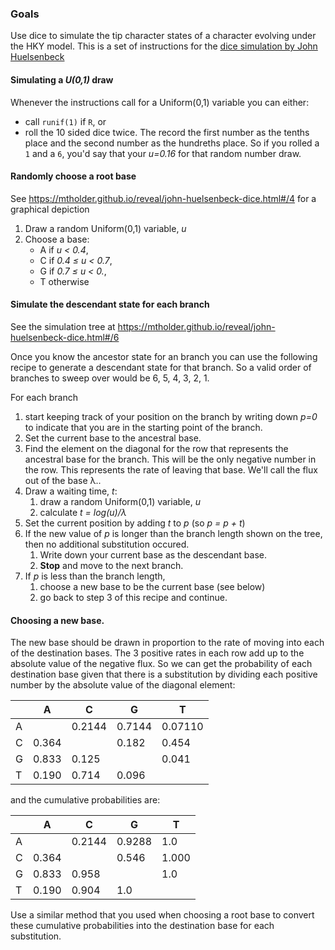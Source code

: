### Goals
Use dice to simulate the tip character states of a character evolving under
the HKY model.
This is a set of instructions for the [dice simulation by John Huelsenbeck](https://molevol.mbl.edu/images/1/1a/WoodsHole2012_1.pdf)

#### Simulating a *U(0,1)* draw
Whenever the instructions call for a Uniform(0,1) variable
  you can either:

  * call `runif(1)` if `R`, or
  * roll the 10 sided dice twice. The record the first number as the tenths place
  and the second number as the hundreths place. 
  So if you rolled a `1` and a `6`, you'd say that your *u=0.16*  for that
  random number draw.



#### Randomly choose a root base
See https://mtholder.github.io/reveal/john-huelsenbeck-dice.html#/4 for a 
graphical depiction

   1. Draw a random Uniform(0,1) variable, *u*
   2. Choose a base:
       * A if *u < 0.4*,
       * C if *0.4 ≤ u < 0.7*,
       * G if *0.7 ≤ u < 0.*,
       * T otherwise

#### Simulate the descendant state for each branch
See the simulation tree at 
https://mtholder.github.io/reveal/john-huelsenbeck-dice.html#/6

Once you know the ancestor state for an branch you can use the following recipe
   to generate a descendant state for that branch.
So a valid order of branches to sweep over would be 6, 5, 4, 3, 2, 1.

For each branch
  1. start keeping track of your position on the branch by writing down *p=0* to
  indicate that you are in the starting point of the branch.
  2. Set the current base to the ancestral base.
  3. Find the element on the diagonal for the row that represents the ancestral
    base for the branch. This will be the only negative number in the row. This
    represents the rate of leaving that base. 
    We'll call the flux out of the base λ..
  4. Draw a waiting time, *t*:
      1. draw a random Uniform(0,1) variable, *u*
      2. calculate *t = log(u)/λ*
  5. Set the current position by adding *t* to *p* (so *p = p + t*)
  6. If the new value of *p* is longer than the branch length shown on the tree, then
    no additional substitution occured. 
      1. Write down your current base as the descendant base.
      2. **Stop** and move to the next branch.
  7. If *p* is less than the branch length, 
      1. choose a new base to be the current base (see below)
      2. go back to step 3 of this recipe and continue.

#### Choosing a new base.
The new base should be drawn in proportion to the rate of moving into each of the destination
  bases.
The 3 positive rates in each row add up to the absolute value of the negative flux.
So we can get the probability of each destination base given that there is a substitution
by dividing each positive number by the absolute value of the diagonal element:

|   | A  | C  | G  | T  |
|---|---|---|---|---|
|  A |   |  0.2144 | 0.7144 | 0.07110    |
|  C |  0.364    |       |   0.182    |   0.454  | 
|  G | 0.833  | 0.125  |   | 0.041  |
|  T |  0.190 |   0.714 |  0.096  |   |

and the cumulative probabilities are:

|   | A  | C  | G  | T  |
|---|---|---|---|---|
|  A |   | 0.2144 | 0.9288 | 1.0    |
|  C |  0.364 | |  0.546 | 1.000   | 
|  G | 0.833  | 0.958  |   | 1.0  |
|  T |  0.190 |   0.904 |  1.0  |   |


Use a similar method that you used when choosing a root base to convert these cumulative probabilities into the destination base for each substitution.